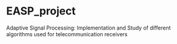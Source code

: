 # EASP_project
Adaptive Signal Processing: Implementation and Study of different algorithms used for  telecommunication receivers
